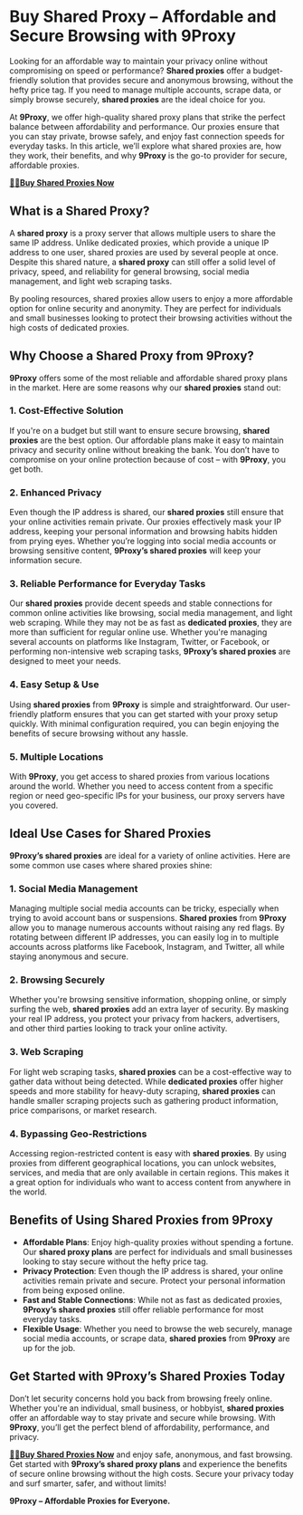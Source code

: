 # Buy Shared Proxy – Affordable and Secure Browsing with 9Proxy

Looking for an affordable way to maintain your privacy online without compromising on speed or performance? **Shared proxies** offer a budget-friendly solution that provides secure and anonymous browsing, without the hefty price tag. If you need to manage multiple accounts, scrape data, or simply browse securely, **shared proxies** are the ideal choice for you.

At **9Proxy**, we offer high-quality shared proxy plans that strike the perfect balance between affordability and performance. Our proxies ensure that you can stay private, browse safely, and enjoy fast connection speeds for everyday tasks. In this article, we’ll explore what shared proxies are, how they work, their benefits, and why **9Proxy** is the go-to provider for secure, affordable proxies.

**[️🛒️🛒Buy Shared Proxies Now](https://9proxy.com/pricing?utm_source=web20&utm_medium=graphy&utm_id=SEOjonni123)**

## What is a Shared Proxy?

A **shared proxy** is a proxy server that allows multiple users to share the same IP address. Unlike dedicated proxies, which provide a unique IP address to one user, shared proxies are used by several people at once. Despite this shared nature, a **shared proxy** can still offer a solid level of privacy, speed, and reliability for general browsing, social media management, and light web scraping tasks.

By pooling resources, shared proxies allow users to enjoy a more affordable option for online security and anonymity. They are perfect for individuals and small businesses looking to protect their browsing activities without the high costs of dedicated proxies.

## Why Choose a Shared Proxy from 9Proxy?

**9Proxy** offers some of the most reliable and affordable shared proxy plans in the market. Here are some reasons why our **shared proxies** stand out:

### 1. Cost-Effective Solution
If you're on a budget but still want to ensure secure browsing, **shared proxies** are the best option. Our affordable plans make it easy to maintain privacy and security online without breaking the bank. You don’t have to compromise on your online protection because of cost – with **9Proxy**, you get both.

### 2. Enhanced Privacy
Even though the IP address is shared, our **shared proxies** still ensure that your online activities remain private. Our proxies effectively mask your IP address, keeping your personal information and browsing habits hidden from prying eyes. Whether you’re logging into social media accounts or browsing sensitive content, **9Proxy’s shared proxies** will keep your information secure.

### 3. Reliable Performance for Everyday Tasks
Our **shared proxies** provide decent speeds and stable connections for common online activities like browsing, social media management, and light web scraping. While they may not be as fast as **dedicated proxies**, they are more than sufficient for regular online use. Whether you're managing several accounts on platforms like Instagram, Twitter, or Facebook, or performing non-intensive web scraping tasks, **9Proxy’s shared proxies** are designed to meet your needs.

### 4. Easy Setup & Use
Using **shared proxies** from **9Proxy** is simple and straightforward. Our user-friendly platform ensures that you can get started with your proxy setup quickly. With minimal configuration required, you can begin enjoying the benefits of secure browsing without any hassle.

### 5. Multiple Locations
With **9Proxy**, you get access to shared proxies from various locations around the world. Whether you need to access content from a specific region or need geo-specific IPs for your business, our proxy servers have you covered.

## Ideal Use Cases for Shared Proxies

**9Proxy’s shared proxies** are ideal for a variety of online activities. Here are some common use cases where shared proxies shine:

### 1. Social Media Management
Managing multiple social media accounts can be tricky, especially when trying to avoid account bans or suspensions. **Shared proxies** from **9Proxy** allow you to manage numerous accounts without raising any red flags. By rotating between different IP addresses, you can easily log in to multiple accounts across platforms like Facebook, Instagram, and Twitter, all while staying anonymous and secure.

### 2. Browsing Securely
Whether you're browsing sensitive information, shopping online, or simply surfing the web, **shared proxies** add an extra layer of security. By masking your real IP address, you protect your privacy from hackers, advertisers, and other third parties looking to track your online activity.

### 3. Web Scraping
For light web scraping tasks, **shared proxies** can be a cost-effective way to gather data without being detected. While **dedicated proxies** offer higher speeds and more stability for heavy-duty scraping, **shared proxies** can handle smaller scraping projects such as gathering product information, price comparisons, or market research.

### 4. Bypassing Geo-Restrictions
Accessing region-restricted content is easy with **shared proxies**. By using proxies from different geographical locations, you can unlock websites, services, and media that are only available in certain regions. This makes it a great option for individuals who want to access content from anywhere in the world.

## Benefits of Using Shared Proxies from 9Proxy

- **Affordable Plans**: Enjoy high-quality proxies without spending a fortune. Our **shared proxy plans** are perfect for individuals and small businesses looking to stay secure without the hefty price tag.
- **Privacy Protection**: Even though the IP address is shared, your online activities remain private and secure. Protect your personal information from being exposed online.
- **Fast and Stable Connections**: While not as fast as dedicated proxies, **9Proxy’s shared proxies** still offer reliable performance for most everyday tasks.
- **Flexible Usage**: Whether you need to browse the web securely, manage social media accounts, or scrape data, **shared proxies** from **9Proxy** are up for the job.

## Get Started with 9Proxy’s Shared Proxies Today

Don’t let security concerns hold you back from browsing freely online. Whether you're an individual, small business, or hobbyist, **shared proxies** offer an affordable way to stay private and secure while browsing. With **9Proxy**, you’ll get the perfect blend of affordability, performance, and privacy.

**[️🛒️🛒Buy Shared Proxies Now](https://9proxy.com/pricing?utm_source=web20&utm_medium=graphy&utm_id=SEOjonni123)** and enjoy safe, anonymous, and fast browsing. Get started with **9Proxy’s shared proxy plans** and experience the benefits of secure online browsing without the high costs. Secure your privacy today and surf smarter, safer, and without limits!

**9Proxy – Affordable Proxies for Everyone.**